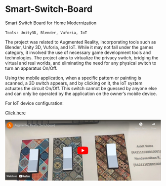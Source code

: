 # Smart-Switch-Board
Smart Switch Board for Home Modernization

`Tools: Unity3D, Blender, Vuforia, IoT`

The project was related to Augmented Reality, incorporating tools such as Blender, Unity 3D, Vuforia, and IoT. While it may not fall under the games category, it involved the use of necessary game development tools and technologies. The project aims to virtualize the privacy switch, bridging the virtual and real worlds, and eliminating the need for any physical switch to turn an apparatus On/Off.

Using the mobile application, when a specific pattern or painting is scanned, a 3D switch appears, and by clicking on it, the IoT system actuates the circuit On/Off. This switch cannot be guessed by anyone else and can only be operated by the application on the owner’s mobile device.

For IoT device configuration:

<a href="https://github.com/ankit-vatsa/Smart-Switch-Board/blob/main/Info">Click here</a>

[![Project Demo Video](https://github.com/ankit-vatsa/Smart-Switch-Board/blob/main/assets/YouTube_Thumbnail.jpg)](https://www.youtube.com/embed/Q-TaRuXGV1k?si=DcoXRmpgjig-ZSFD)

